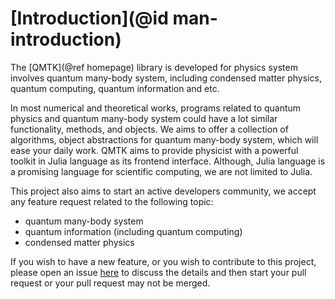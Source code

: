 # [Introduction](@id man-introduction)

The [QMTK](@ref homepage) library is developed for physics system involves quantum many-body system, including condensed matter physics, quantum computing, quantum information and etc.

In most numerical and theoretical works, programs related to quantum physics and quantum many-body system could have a lot similar functionality, methods, and objects. We aims to offer a collection of algorithms, object abstractions for quantum many-body system, which will ease your daily work. QMTK aims to provide physicist with a powerful toolkit in Julia language as its frontend interface. Although, Julia language is a promising language for scientific computing, we are not limited to Julia.

This project also aims to start an active developers community, we accept any feature request related to the following topic:

- quantum many-body system
- quantum information (including quantum computing)
- condensed matter physics

If you wish to have a new feature, or you wish to contribute to this project, please open an issue [here](https://github.com/Roger-luo/QMTK.jl/issues) to discuss the details and then start your pull request or your pull request may not be merged.
